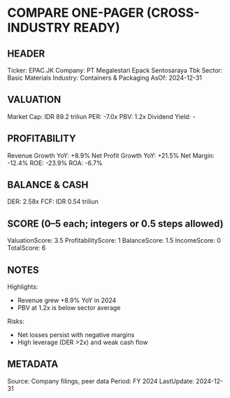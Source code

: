 # COMPARE ONE-PAGER (CROSS-INDUSTRY READY)

## HEADER
Ticker: EPAC.JK
Company: PT Megalestari Epack Sentosaraya Tbk
Sector: Basic Materials
Industry: Containers & Packaging
AsOf: 2024-12-31

## VALUATION
Market Cap: IDR 89.2 triliun
PER: -7.0x
PBV: 1.2x
Dividend Yield: -

## PROFITABILITY
Revenue Growth YoY: +8.9%
Net Profit Growth YoY: +21.5%
Net Margin: -12.4%
ROE: -23.9%
ROA: -6.7%

## BALANCE & CASH
DER: 2.58x
FCF: IDR 0.54 triliun

## SCORE (0–5 each; integers or 0.5 steps allowed)
ValuationScore: 3.5
ProfitabilityScore: 1
BalanceScore: 1.5
IncomeScore: 0
TotalScore: 6

## NOTES
Highlights:
- Revenue grew +8.9% YoY in 2024
- PBV at 1.2x is below sector average

Risks:
- Net losses persist with negative margins
- High leverage (DER >2x) and weak cash flow

## METADATA
Source: Company filings, peer data
Period: FY 2024
LastUpdate: 2024-12-31